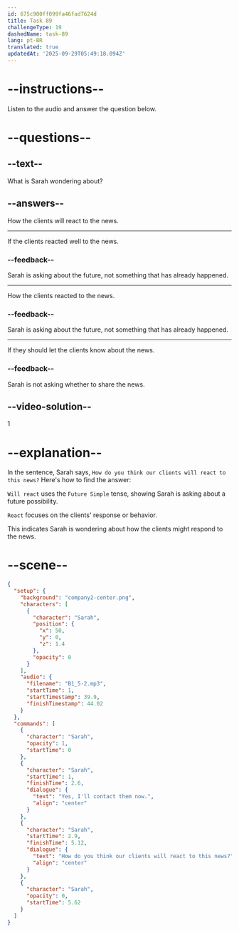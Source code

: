 ```yaml
---
id: 675c900ff099fa46fad7624d
title: Task 89
challengeType: 19
dashedName: task-89
lang: pt-BR
translated: true
updatedAt: '2025-09-29T05:49:18.094Z'
---
```

<!-- (Audio) Sarah: Yes, I'll contact them now. How do you think our clients will react to this news? -->

# --instructions--

Listen to the audio and answer the question below.

# --questions--

## --text--

What is Sarah wondering about?

## --answers--

How the clients will react to the news.

---

If the clients reacted well to the news.

### --feedback--

Sarah is asking about the future, not something that has already happened.

---

How the clients reacted to the news.

### --feedback--

Sarah is asking about the future, not something that has already happened.

---

If they should let the clients know about the news.

### --feedback--

Sarah is not asking whether to share the news.

## --video-solution--

1

# --explanation--

In the sentence, Sarah says, `How do you think our clients will react to this news?` Here's how to find the answer:

`Will react` uses the `Future Simple` tense, showing Sarah is asking about a future possibility.  

`React` focuses on the clients' response or behavior.  

This indicates Sarah is wondering about how the clients might respond to the news.

# --scene--

```json
{
  "setup": {
    "background": "company2-center.png",
    "characters": [
      {
        "character": "Sarah",
        "position": {
          "x": 50,
          "y": 0,
          "z": 1.4
        },
        "opacity": 0
      }
    ],
    "audio": {
      "filename": "B1_5-2.mp3",
      "startTime": 1,
      "startTimestamp": 39.9,
      "finishTimestamp": 44.02
    }
  },
  "commands": [
    {
      "character": "Sarah",
      "opacity": 1,
      "startTime": 0
    },
    {
      "character": "Sarah",
      "startTime": 1,
      "finishTime": 2.6,
      "dialogue": {
        "text": "Yes, I'll contact them now.",
        "align": "center"
      }
    },
    {
      "character": "Sarah",
      "startTime": 2.9,
      "finishTime": 5.12,
      "dialogue": {
        "text": "How do you think our clients will react to this news?",
        "align": "center"
      }
    },
    {
      "character": "Sarah",
      "opacity": 0,
      "startTime": 5.62
    }
  ]
}
```
